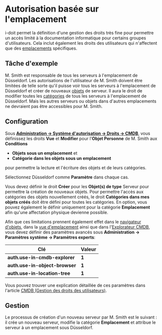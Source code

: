 # Autorisation basée sur l'emplacement

i-doit permet la définition d'une gestion des droits très fine pour permettre un accès limité à la documentation informatique pour certains groupes d'utilisateurs. Cela inclut également les droits des utilisateurs qui n'affectent que des [emplacements](./locations.md) spécifiques.

Tâche d'exemple
------------

M. Smith est responsable de tous les serveurs à l'emplacement de Düsseldorf. Les autorisations de l'utilisateur de M. Smith doivent être limitées de telle sorte qu'il puisse voir tous les serveurs à l'emplacement de Düsseldorf et créer de nouveaux [objets](../basics/structure-of-the-it-documentation.md) de serveur. Il aura le droit de modifier toutes les [catégories](../basics/structure-of-the-it-documentation.md) de tous les serveurs à l'emplacement de Düsseldorf. Mais les autres serveurs ou objets dans d'autres emplacements ne devraient pas être accessibles pour M. Smith.

Configuration
-------------

Sous **[Administration → Système d'autorisation → Droits → CMDB](../efficient-documentation/rights-management/cmdb-right-management.md)**, vous définissez les droits **Vue** et **Modifier** pour l'**Objet Personne** de M. Smith aux **Conditions**

*   **Objets sous un emplacement** et
*    **Catégorie dans les objets sous un emplacement** 

pour permettre la lecture et l'écriture des objets et de leurs catégories.

Sélectionnez Düsseldorf comme **Paramètre** dans chaque cas.

Vous devez définir le droit **Créer** pour les **Objet(s) de type** Serveur pour permettre la création de nouveaux objets. Pour permettre l'accès aux catégories des objets nouvellement créés, le droit **Catégories dans mes objets créés** doit être défini pour toutes les catégories. En option, vous pouvez également le définir uniquement pour la catégorie **Emplacement** afin qu'une affectation physique devienne possible.

Afin que ces limitations prennent également effet dans le [navigateur d'objets](../basics/object-relations.md), dans la [vue d'emplacement](./locations.md) ainsi que dans l'[Explorateur CMDB](../evaluation/cmdb-explorer/index.md), vous devez définir des paramètres avancés sous **Administration → Paramètres système → Paramètres experts**:

| Clé | Valeur |
| --- | --- |
| **auth.use-in-cmdb-explorer** | **1** |
| **auth.use-in-object-browser** | **1** |
| **auth.use-in-location-tree** | **1** |

Vous pouvez trouver une explication détaillée de ces paramètres dans l'article [CMDB (Gestion des droits des utilisateurs)](../efficient-documentation/rights-management/cmdb-right-management.md).

Gestion
--------

Le processus de création d'un nouveau serveur par M. Smith est le suivant : il crée un nouveau serveur, modifie la catégorie **Emplacement** et attribue le serveur à un emplacement sous Düsseldorf.
